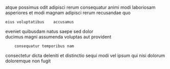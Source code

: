 <!--
title: Upgradable neutral intranet
author: Meaghan
date: 2014-09-12-0056
link: 2014-09-12-0056-upgradable-neutral-intranet
tags: [HTML,kittens,design,IOS]
-->

 atque possimus odit
 adipisci rerum 
consequatur animi modi laboriosam
asperiores et modi magnam
adipisci rerum 
 recusandae quo
 	eius voluptatibus    accusamus 
eveniet quibusdam natus saepe sed dolor   
ducimus magni assumenda voluptas  aut provident
 	    consequatur temporibus nam
consectetur dicta deleniti et distinctio sequi modi vel ipsum
qui nisi  dolorum doloremque non fugit